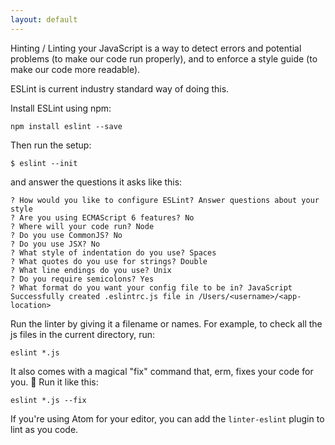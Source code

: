 ```yaml
---
layout: default
---
```


Hinting / Linting your JavaScript is a way to detect errors and potential problems (to make our code run properly), and to enforce a style guide (to make our code more readable).

ESLint is current industry standard way of doing this.

Install ESLint using npm:

```
npm install eslint --save
```

Then run the setup:

```
$ eslint --init
```

and answer the questions it asks like this:

```
? How would you like to configure ESLint? Answer questions about your style
? Are you using ECMAScript 6 features? No
? Where will your code run? Node
? Do you use CommonJS? No
? Do you use JSX? No
? What style of indentation do you use? Spaces
? What quotes do you use for strings? Double
? What line endings do you use? Unix
? Do you require semicolons? Yes
? What format do you want your config file to be in? JavaScript
Successfully created .eslintrc.js file in /Users/<username>/<app-location>
```

Run the linter by giving it a filename or names. For example, to check all the js files in the current directory, run:

```
eslint *.js
```

It also comes with a magical "fix" command that, erm, fixes your code for you. 🎉
Run it like this:

```
eslint *.js --fix
```

If you're using Atom for your editor, you can add the `linter-eslint` plugin to lint as you code.
